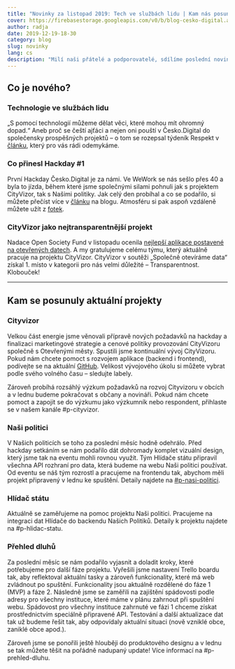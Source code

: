 ```yaml
---
title: "Novinky za listopad 2019: Tech ve službách lidu | Kam nás posunul hackday #1 | Stav současných projektů"
cover: https://firebasestorage.googleapis.com/v0/b/blog-cesko-digital.appspot.com/o/2019%2F2019-12-19-novinky_cover.jpg?alt=media&token=b60a1670-f1a4-4c5c-96f2-c6902245574f
author: radja
date: 2019-12-19-18-30
category: blog
slug: novinky
lang: cs
description: "Milí naši přátelé a podporovatelé, sdílíme poslední novinky v letošním roce a při této příležitosti vám chceme poděkovat. Poděkovat za to, že se celá řada z vás do projektů už aktivně zapojuje a je zcela jasné, že vás v novém roce bude víc a víc. Za to, že Česko.Digital podporujete všemožnými komunikačními cestami, mluvíte o probíhajících aktivitách a projektech a komunitu propojujete se zajímavými lidmi a organizacemi. Česko.Digital vzniklo v květnu a to, jakou rychlost rozjezd nabral, je velmi motivující. Ukazujete tím, že je tady obrovské množství skvělých lidí, skvělých profesionálů, kterým záleží na kvalitě života v Česku. Těšíme se, co všechno v příštím roce společně dokážeme. Krásné svátky vám všem a do nového roku vše dobré."
---
```


## Co je nového?

### Technologie ve službách lidu 

„S pomocí technologií můžeme dělat věci, které mohou mít ohromný dopad.“ Aneb proč se čeští ajťáci a nejen oni pouští v Česko.Digital do společensky prospěšných projektů – o tom se rozepsal týdeník Respekt v [článku](https://www.respekt.cz/tydenik/2019/49/technologie-ve-sluzbach-lidu?gift=5ovrurxohl&fbclid=IwAR39h9JaEYo2wdGtzyM981V-LORWtTavTRBtcuiSbrpl5aMjyqPWsPb0GDE), který pro vás rádi odemykáme.
 
### Co přinesl Hackday #1

První Hackday Česko.Digital je za námi. Ve WeWork se nás sešlo přes 40 a byla to jízda, během které jsme společnými silami pohnuli jak s projektem CityVizor, tak s Našimi politiky. Jak celý den probíhal a co se podařilo, si můžete přečíst více v [článku](/2019/12/hackday) na blogu. Atmosféru si pak aspoň vzdáleně můžete užít z [fotek](https://www.facebook.com/pg/cesko.digital/photos/?tab=album&album_id=2515531485357188). 

### CityVizor jako nejtransparentnější projekt

Nadace Open Society Fund v listopadu ocenila [nejlepší aplikace postavené na otevřených datech](https://osf.cz/2019/11/26/rozdali-jsme-ceny-viteznym-aplikacim-souteze-spolecne-otevirame-data/?fbclid=IwAR32RjumQnAk7EewS3GyTRfORXPK6oIJMnCWPuOyYpSe6QJIRd7si5GuDHw). A my gratulujeme celému týmu, který aktuálně pracuje na projektu CityVizor. CityVizor v soutěži „Společně otevíráme data“ získal 1. místo v kategorii pro nás velmi důležité – Transparentnost. Klobouček!

---

## Kam se posunuly aktuální projekty

### Cityvizor

Velkou část energie jsme věnovali přípravě nových požadavků na hackday a finalizaci marketingové strategie a cenové politiky provozování CityVizoru společně s Otevřenými městy. Spustili jsme kontinuální vývoj CityVizoru. Pokud nám chcete pomoct s rozvojem aplikace (backend i frontend), podívejte se na aktuální [GitHub](https://github.com/cityvizor/cityvizor/issues). Velikost vývojového úkolu si můžete vybrat podle svého volného času – sledujte labely. 


Zároveň probíhá rozsáhlý výzkum požadavků na rozvoj Cityvizoru v obcích a v lednu budeme pokračovat s občany a novináři. Pokud nám chcete pomoct a zapojit se do výzkumu jako výzkumník nebo respondent, přihlaste se v našem kanále #p-cityvizor.


### Naši politici

V Našich politicích se toho za poslední měsíc hodně odehrálo. Před hackday setkáním se nám podařilo dát dohromady komplet vizuální design, který jsme tak na eventu mohli rovnou využít. Tým Hlídače státu připravil všechna API rozhraní pro data, která budeme na webu Naši politici používat. Od eventu se náš tým rozrostl a pracujeme na frontendu tak, abychom měli projekt připravený v lednu ke spuštění. Detaily najdete na [#p-nasi-politici](https://app.slack.com/client/TG21XF887/CG66HNLH4/thread/GKP61M3KR-1576232232.001300).

### Hlídač státu

Aktuálně se zaměřujeme na pomoc projektu Naši politici. Pracujeme na integraci dat Hlídače do backendu Našich Politiků. Detaily k projektu najdete na #p-hlidac-statu.

### Přehled dluhů

Za poslední měsíc se nám podařilo vyjasnit a doladit kroky, které potřebujeme pro další fáze projektu. Vyřešili jsme nastavení Trello boardu tak, aby reflektoval aktuální tasky a zároveň funkcionality, které má web zvládnout po spuštění. Funkcionality jsou aktuálně rozdělené do fáze 1 (MVP) a fáze 2. Následně jsme se zaměřili na zajištění spádovosti podle adresy pro všechny instituce, které máme v plánu zahrnout při spuštění webu. Spádovost pro všechny instituce zahrnuté ve fázi 1 chceme získat prostřednictvím speciálně připravené API. Testování a další aktualizace dat tak už budeme řešit tak, aby odpovídaly aktuální situaci (nově vzniklé obce, zaniklé obce apod.). 


Zároveň jsme se ponořili ještě hlouběji do produktového designu a v lednu se tak můžete těšit na pořádně nadupaný update! Více informací na #p-prehled-dluhu.
 
